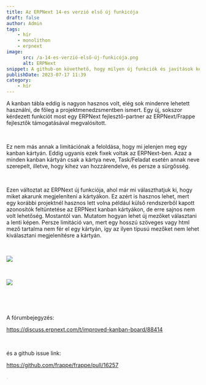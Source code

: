 ```yaml
---
title: Az ERPNext 14-es verzió első új funkicója
draft: false
author: Admin
tags:
    - hír
    - monolithon
    - erpnext
image:
      src: /a-14-es-verzió-első-új-funkicója.png
      alt: ERPNext
snippet: A github-on követhető, hogy milyen új funkciók és javítások kerülnek az új verziókba. Most a kanban kártyák limitációját szüntettékmeg.
publishDate: 2023-07-17 11:39
category:
    - hír
---
```


<p>A kanban tábla eddig is nagyon hasznos volt, elég sok mindenre lehetett használni, de főleg a projektmenedzsmentben ismert. Egy új, sokszor kérdezett funkciót most egy ERPNext fejlesztő-partner az ERPNext/Frappe fejlesztők támogatásával megvalósított.</p><p><br></p><p>Ez nem más annak a limitációnak a feloldása, hogy mi jelenjen meg egy kanban kártyán. Eddig ugyanis ezek fixek voltak az ERPNext-ben. Azaz a minden kanban kártyán csak a kártya neve, Task/Feladat esetén annak neve szerepelt, illetve, hogy kihez van hozzárendelve, és persze a sürgősség.</p><p><br></p><p>Ezen változtat az ERPNext új funkciója, ahol már mi választhatjuk ki, hogy miket akarunk megjeleníteni a kártyákon. Ez azért is hasznos lehet, mert egy korábbi projektnél hasznos lett volna például külső rendszerből kapott azonosítók feltüntetése az ERPNext kanban kártyákon, de erre sajnos nem volt lehetőség. Mostantól van. Mutatom hogyan lehet új mezőket választani a lenti képen. Persze limitáció van, mert egy hosszú szöveges vagy html mező tartalma nem fér el egy kártyán, így az ilyen típusú mezőket nem lehet kiválasztani megjelenítésre a kártyán.</p><p><br></p><p><img src="/8UTvjIn.png"></p><p><br></p><p><img src="/XSO3Ltr.png"></p><p><br></p><p><br></p><p>A fórumbejegyzés:</p><p><a href="https://discuss.erpnext.com/t/improved-kanban-board/88414" rel="noopener noreferrer">https://discuss.erpnext.com/t/improved-kanban-board/88414</a></p><p><br></p><p>és a github issue link:</p><p><a href="https://github.com/frappe/frappe/pull/16257" rel="noopener noreferrer">https://github.com/frappe/frappe/pull/16257</a></p>

<p><span style="color: rgb(187, 187, 187);">. </span></p>

